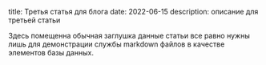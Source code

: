 title: Третья статья для блога
date: 2022-06-15
description: описание для третьей статьи

Здесь помещенна обычная заглушка данные статьи все равно нужны лишь для демонстрации службы markdown файлов в качестве элементов базы данных.
